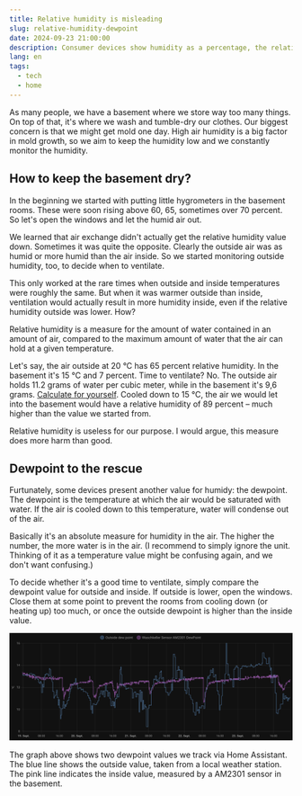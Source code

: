 ```yaml
---
title: Relative humidity is misleading
slug: relative-humidity-dewpoint
date: 2024-09-23 21:00:00
description: Consumer devices show humidity as a percentage, the relative humidity. When trying to keep a room dry, this is hugely misleading. The more useful value is the dewpoint.
lang: en
tags:
  - tech
  - home
---
```


As many people, we have a basement where we store way too many things. On top of that, it's where we wash and tumble-dry our clothes. Our biggest concern is that we might get mold one day. High air humidity is a big factor in mold growth, so we aim to keep the humidity low and we constantly monitor the humidity.

## How to keep the basement dry?

In the beginning we started with putting little hygrometers in the basement rooms. These were soon rising above 60, 65, sometimes over 70 percent. So let's open the windows and let the humid air out.

We learned that air exchange didn't actually get the relative humidity value down. Sometimes it was quite the opposite. Clearly the outside air was as humid or more humid than the air inside. So we started monitoring outside humidity, too, to decide when to ventilate.

This only worked at the rare times when outside and inside temperatures were roughly the same. But when it was warmer outside than inside, ventilation would actually result in more humidity inside, even if the relative humidity outside was lower. How?

Relative humidity is a measure for the amount of water contained in an amount of air, compared to the maximum amount of water that the air can hold at a given temperature.

Let's say, the air outside at 20 °C has 65 percent relative humidity. In the basement it's 15 °C and 7 percent. Time to ventilate? No. The outside air holds 11.2 grams of water per cubic meter, while in the basement it's 9,6 grams. [Calculate for yourself](https://www.calculator.net/dew-point-calculator.html?airtemperature=20&airtemperatureunit=celsius&humidity=65&dewpoint=&dewpointunit=celsius&x=Calculate). Cooled down to 15 °C, the air we would let into the basement would have a relative humidity of 89 percent – much higher than the value we started from.

Relative humidity is useless for our purpose. I would argue, this measure does more harm than good.

## Dewpoint to the rescue

Furtunately, some devices present another value for humidy: the dewpoint. The dewpoint is the temperature at which the air would be saturated with water. If the air is cooled down to this temperature, water will condense out of the air.

Basically it's an absolute measure for humidity in the air. The higher the number, the more water is in the air. (I recommend to simply ignore the unit. Thinking of it as a temperature value might be confusing again, and we don't want confusing.)

To decide whether it's a good time to ventilate, simply compare the dewpoint value for outside and inside. If outside is lower, open the windows. Close them at some point to prevent the rooms from cooling down (or heating up) too much, or once the outside dewpoint is higher than the inside value.

![Dewpoint time series](dewpoint.png)

The graph above shows two dewpoint values we track via Home Assistant. The blue line shows the outside value, taken from a local weather station. The pink line indicates the inside value, measured by a AM2301 sensor in the basement.
